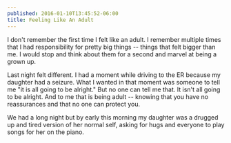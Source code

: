 ```yaml
---
published: 2016-01-10T13:45:52-06:00
title: Feeling Like An Adult
---
```

I don't remember the first time I felt like an adult. I remember multiple times that I had responsibility for pretty big things -- things that felt bigger than me. I would stop and think about them for a second and marvel at being a grown up.

Last night felt different. I had a moment while driving to the ER because my daughter had a seizure. What I wanted in that moment was someone to tell me "it is all going to be alright." But no one can tell me that. It isn't all going to be alright. And to me that is being adult -- knowing that you have no reassurances and that no one can protect you.

We had a long night but by early this morning my daughter was a drugged up and tired version of her normal self, asking for hugs and everyone to play songs for her on the piano.
